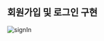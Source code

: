 ## 회원가입 및 로그인 구현

![signIn](https://user-images.githubusercontent.com/60838768/114337815-c81cf600-9b8c-11eb-87af-c73d171e5921.gif)
